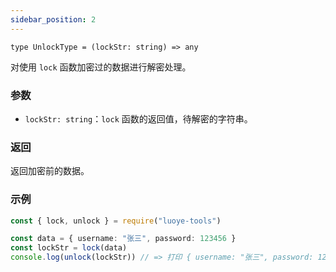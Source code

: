 ```yaml
---
sidebar_position: 2
---
```


`type UnlockType = (lockStr: string) => any`

对使用 `lock` 函数加密过的数据进行解密处理。

### 参数

- `lockStr: string`：`lock` 函数的返回值，待解密的字符串。

### 返回

返回加密前的数据。

### 示例

```ts
const { lock, unlock } = require("luoye-tools")

const data = { username: "张三", password: 123456 }
const lockStr = lock(data)
console.log(unlock(lockStr)) // => 打印 { username: "张三", password: 123456 }
```
